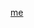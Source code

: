 [me](https://github-production-user-asset-6210df.s3.amazonaws.com/156435861/343618410-13ad2896-99eb-4205-9e34-4f6a34271c28.png?X-Amz-Algorithm=AWS4-HMAC-SHA256&X-Amz-Credential=AKIAVCODYLSA53PQK4ZA%2F20241219%2Fus-east-1%2Fs3%2Faws4_request&X-Amz-Date=20241219T072049Z&X-Amz-Expires=300&X-Amz-Signature=1a033163c7c01c84194bd05f6c536481f6adabcca2fa935393137b2225b7e932&X-Amz-SignedHeaders=host) 

